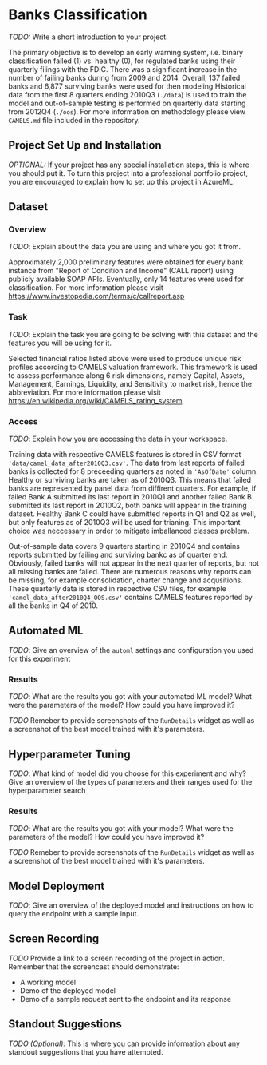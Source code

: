 # Banks Classification 

*TODO:* Write a short introduction to your project.

The primary objective is to develop an early warning system, i.e. binary classification failed (1) vs. healthy (0), for regulated banks using their quarterly filings with the FDIC. There was a significant increase in the number of failing banks during from 2009 and 2014.  Overall, 137 failed banks and 6,877 surviving banks were used for then modeling.Historical data from the first 8 quarters ending 2010Q3 (`./data`) is used to train the model and out-of-sample testing is performed on quarterly data starting from 2012Q4 (`./oos`).  For more information on methodology please view `CAMELS.md` file included in the repository.

## Project Set Up and Installation
*OPTIONAL:* If your project has any special installation steps, this is where you should put it. To turn this project into a professional portfolio project, you are encouraged to explain how to set up this project in AzureML.

## Dataset

### Overview
*TODO*: Explain about the data you are using and where you got it from.

Approximately 2,000 preliminary features were obtained for every bank instance from "Report of Condition and Income" (CALL report) using publicly available SOAP APIs. Eventually, only 14 features were used for classification. For more information please visit https://www.investopedia.com/terms/c/callreport.asp


### Task
*TODO*: Explain the task you are going to be solving with this dataset and the features you will be using for it.

Selected financial ratios listed above were used to produce unique risk profiles according to CAMELS valuation framework. This framework is used to assess performance along 6 risk dimensions, namely Capital, Assets, Management, Earnings, Liquidity, and Sensitivity to market risk, hence the abbreviation. For more information please visit https://en.wikipedia.org/wiki/CAMELS_rating_system

### Access
*TODO*: Explain how you are accessing the data in your workspace.

Training data with respective CAMELS features is stored in CSV format `'data/camel_data_after2010Q3.csv'`. The data from last reports of failed banks is collected for 8 preceeding quarters as noted in `'AsOfDate'` column. Healthy or surviving banks are taken as of 2010Q3. This means that failed banks are represented by panel data from diffirent quarters. For example, if failed Bank A submitted its last report in 2010Q1 and another failed Bank B submitted its last report in 2010Q2, both banks will appear in the training dataset. Healthy Bank C could have submitted reports in Q1 and Q2 as well, but only features as of 2010Q3 will be used for trianing. This important choice was neccessary in order to mitigate imballanced classes problem.

Out-of-sample data covers 9 quarters starting in 2010Q4 and contains reports submitted by failing and surviving bankc as of quarter end. Obviously, failed banks will not appear in the next quarter of reports, but not all missing banks are failed. There are numerous reasons why reports can be missing, for example consolidation, charter change and acqusitions. These quarterly data is stored in respective CSV files, for example `'camel_data_after2010Q4_OOS.csv'` contains CAMELS features reported by all the banks in Q4 of 2010.

 

## Automated ML
*TODO*: Give an overview of the `automl` settings and configuration you used for this experiment

### Results
*TODO*: What are the results you got with your automated ML model? What were the parameters of the model? How could you have improved it?

*TODO* Remeber to provide screenshots of the `RunDetails` widget as well as a screenshot of the best model trained with it's parameters.

## Hyperparameter Tuning
*TODO*: What kind of model did you choose for this experiment and why? Give an overview of the types of parameters and their ranges used for the hyperparameter search


### Results
*TODO*: What are the results you got with your model? What were the parameters of the model? How could you have improved it?

*TODO* Remeber to provide screenshots of the `RunDetails` widget as well as a screenshot of the best model trained with it's parameters.

## Model Deployment
*TODO*: Give an overview of the deployed model and instructions on how to query the endpoint with a sample input.

## Screen Recording
*TODO* Provide a link to a screen recording of the project in action. Remember that the screencast should demonstrate:
- A working model
- Demo of the deployed  model
- Demo of a sample request sent to the endpoint and its response

## Standout Suggestions
*TODO (Optional):* This is where you can provide information about any standout suggestions that you have attempted.
